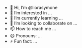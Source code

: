 - 👋 Hi, I’m @liorasymone
- 👀 I’m interested in ...
- 🌱 I’m currently learning ...
- 💞️ I’m looking to collaborate on ...
- 📫 How to reach me ...
- 😄 Pronouns: ...
- ⚡ Fun fact: ...

<!---
liorasymone/liorasymone is a ✨ special ✨ repository because its `README.md` (this file) appears on your GitHub profile.
You can click the Preview link to take a look at your changes.
--->

